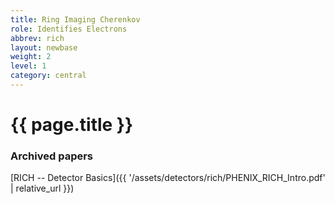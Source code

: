 ```yaml
---
title: Ring Imaging Cherenkov
role: Identifies Electrons
abbrev: rich
layout: newbase
weight: 2
level: 1
category: central
---
```

# {{ page.title }}
### Archived papers
[RICH -- Detector Basics]({{ '/assets/detectors/rich/PHENIX_RICH_Intro.pdf' | relative_url }})

